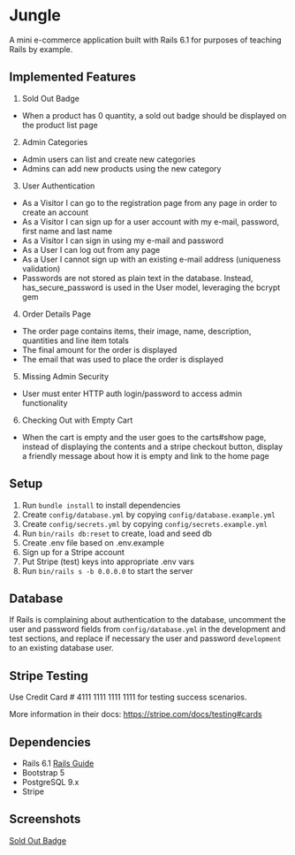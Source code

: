 # Jungle

A mini e-commerce application built with Rails 6.1 for purposes of teaching Rails by example.

## Implemented Features

1. Sold Out Badge
-  When a product has 0 quantity, a sold out badge should be displayed on the product list page
2. Admin Categories
 - Admin users can list and create new categories
 - Admins can add new products using the new category
3. User Authentication
- As a Visitor I can go to the registration page from any page in order to create an account
-  As a Visitor I can sign up for a user account with my e-mail, password, first name and last name
- As a Visitor I can sign in using my e-mail and password
- As a User I can log out from any page
- As a User I cannot sign up with an existing e-mail address (uniqueness validation)
- Passwords are not stored as plain text in the database. Instead, has_secure_password is used in the User model, leveraging the bcrypt gem
4. Order Details Page
-  The order page contains items, their image, name, description, quantities and line item totals
- The final amount for the order is displayed
- The email that was used to place the order is displayed
5. Missing Admin Security
- User must enter HTTP auth login/password to access admin functionality
6. Checking Out with Empty Cart
- When the cart is empty and the user goes to the carts#show page, instead of displaying the contents and a stripe checkout button, display a friendly message about how it is empty and link to the home page

## Setup

1. Run `bundle install` to install dependencies
2. Create `config/database.yml` by copying `config/database.example.yml`
3. Create `config/secrets.yml` by copying `config/secrets.example.yml`
4. Run `bin/rails db:reset` to create, load and seed db
5. Create .env file based on .env.example
6. Sign up for a Stripe account
7. Put Stripe (test) keys into appropriate .env vars
8. Run `bin/rails s -b 0.0.0.0` to start the server

## Database

If Rails is complaining about authentication to the database, uncomment the user and password fields from `config/database.yml` in the development and test sections, and replace if necessary the user and password `development` to an existing database user.

## Stripe Testing

Use Credit Card # 4111 1111 1111 1111 for testing success scenarios.

More information in their docs: <https://stripe.com/docs/testing#cards>

## Dependencies

- Rails 6.1 [Rails Guide](http://guides.rubyonrails.org/v6.1/)
- Bootstrap 5
- PostgreSQL 9.x
- Stripe

## Screenshots
[Sold Out Badge]()
